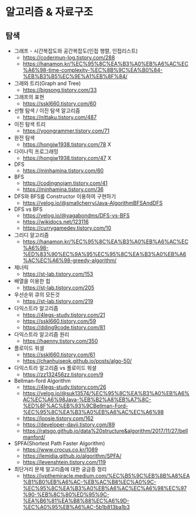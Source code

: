 # 알고리즘 & 자료구조

## 탐색

- 그래프 - 시간복잡도와 공간복잡도(인접 행렬, 인접리스트)
  - https://codermun-log.tistory.com/288
  - https://hanamon.kr/%EC%95%8C%EA%B3%A0%EB%A6%AC%EC%A6%98-time-complexity-%EC%8B%9C%EA%B0%84-%EB%B3%B5%EC%9E%A1%EB%8F%84/
- 그래와 트리(Graph and Tree)
  - https://bigsong.tistory.com/33
- 그래프의 표현
  - https://sskl660.tistory.com/60
- 선형 탐색 / 이진 탐색 알고리즘
  - https://nittaku.tistory.com/487
- 이진 탐색 트리
  - https://yoongrammer.tistory.com/71
- 완전 탐색
  - https://hongjw1938.tistory.com/78 X
- 다이나믹 프로그래밍
  - https://hongjw1938.tistory.com/47 X
- DFS
  - https://minhamina.tistory.com/60
- BFS
  - https://codingnojam.tistory.com/41
  - https://minhamina.tistory.com/36
- DFS와 BFS를 Constructor 이용하여 구현하기
  - https://velog.io/@smallcherry/Java-AlgorithmBFSAndDFS
- DFS vs BFS
  - https://velog.io/@vagabondms/DFS-vs-BFS
  - https://wikidocs.net/123116
  - https://currygamedev.tistory.com/10
- 그리디 알고리즘
  - https://hanamon.kr/%EC%95%8C%EA%B3%A0%EB%A6%AC%EC%A6%98-%ED%83%90%EC%9A%95%EC%95%8C%EA%B3%A0%EB%A6%AC%EC%A6%98-greedy-algorithm/
- 제너릭
  - https://st-lab.tistory.com/153
- 배열을 이용한 힙
  - https://st-lab.tistory.com/205
- 우선순위 큐의 모든것
  - https://st-lab.tistory.com/219
- 다익스트라 알고리즘
  - https://4legs-study.tistory.com/21
  - https://sskl660.tistory.com/59
  - https://dding9code.tistory.com/81
- 다익스트라 알고리즘 원리
  - https://haenny.tistory.com/350
- 플로이드 워셜
  - https://sskl660.tistory.com/61
  - https://chanhuiseok.github.io/posts/algo-50/
- 다익스트라 알고리즘 vs 플로이드 워셜
  - https://zz132456zz.tistory.com/9
- Bellman-ford Algorithm
  - https://4legs-study.tistory.com/26
  - https://velog.io/@suk13574/%EC%95%8C%EA%B3%A0%EB%A6%AC%EC%A6%98Java-%EB%B2%A8%EB%A7%8C-%ED%8F%AC%EB%93%9CBellman-Ford-%EC%95%8C%EA%B3%A0%EB%A6%AC%EC%A6%98
  - https://loosie.tistory.com/162
  - https://developer-davii.tistory.com/89
  - https://ratsgo.github.io/data%20structure&algorithm/2017/11/27/bellmanford/
- SPFA(Shortest Path Faster Algorithm)
  - https://www.crocus.co.kr/1089
  - https://lemidia.github.io/algorithm/SPFA/
  - https://levenshtein.tistory.com/119
- 최단거리 문제 알고리즘에 대한 궁금증 정리
  - https://jypthemiracle.medium.com/%EC%B5%9C%EB%8B%A8%EA%B1%B0%EB%A6%AC-%EB%AC%B8%EC%A0%9C-%EC%95%8C%EA%B3%A0%EB%A6%AC%EC%A6%98%EC%97%90-%EB%8C%80%ED%95%9C-%EA%B6%81%EA%B8%88%EC%A6%9D-%EC%A0%95%EB%A6%AC-5b1b813ba1b3
